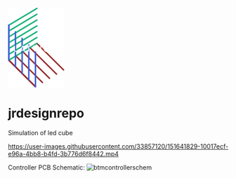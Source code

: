 ![lattice logo](./images/logo.png)
# jrdesignrepo

Simulation of led cube

https://user-images.githubusercontent.com/33857120/151641829-10017ecf-e96a-4bb8-b4fd-3b776d6f8442.mp4

Controller PCB Schematic:
![btmcontrollerschem](https://user-images.githubusercontent.com/71784728/153660395-a256e9a0-6723-46bb-8fd8-91cf0e19706e.PNG)
